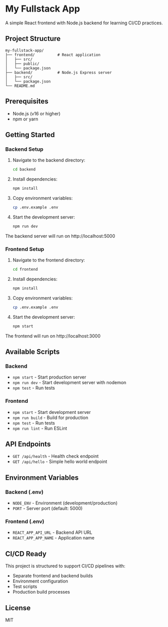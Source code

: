 # My Fullstack App

A simple React frontend with Node.js backend for learning CI/CD practices.

## Project Structure

```
my-fullstack-app/
├── frontend/          # React application
│   ├── src/
│   ├── public/
│   └── package.json
├── backend/           # Node.js Express server
│   ├── src/
│   └── package.json
└── README.md
```

## Prerequisites

- Node.js (v16 or higher)
- npm or yarn

## Getting Started

### Backend Setup

1. Navigate to the backend directory:
   ```bash
   cd backend
   ```

2. Install dependencies:
   ```bash
   npm install
   ```

3. Copy environment variables:
   ```bash
   cp .env.example .env
   ```

4. Start the development server:
   ```bash
   npm run dev
   ```

The backend server will run on http://localhost:5000

### Frontend Setup

1. Navigate to the frontend directory:
   ```bash
   cd frontend
   ```

2. Install dependencies:
   ```bash
   npm install
   ```

3. Copy environment variables:
   ```bash
   cp .env.example .env
   ```

4. Start the development server:
   ```bash
   npm start
   ```

The frontend will run on http://localhost:3000

## Available Scripts

### Backend
- `npm start` - Start production server
- `npm run dev` - Start development server with nodemon
- `npm test` - Run tests

### Frontend
- `npm start` - Start development server
- `npm run build` - Build for production
- `npm test` - Run tests
- `npm run lint` - Run ESLint

## API Endpoints

- `GET /api/health` - Health check endpoint
- `GET /api/hello` - Simple hello world endpoint

## Environment Variables

### Backend (.env)
- `NODE_ENV` - Environment (development/production)
- `PORT` - Server port (default: 5000)

### Frontend (.env)
- `REACT_APP_API_URL` - Backend API URL
- `REACT_APP_APP_NAME` - Application name

## CI/CD Ready

This project is structured to support CI/CD pipelines with:
- Separate frontend and backend builds
- Environment configuration
- Test scripts
- Production build processes

## License

MIT